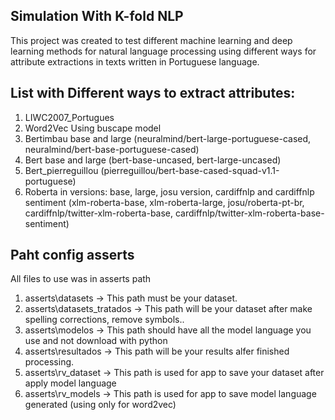 ## Simulation With K-fold NLP

This project was created to test different machine learning and deep learning methods for natural language processing using different ways for attribute extractions in texts written in Portuguese language.

## List with Different ways to extract attributes:

1. LIWC2007_Portugues
2. Word2Vec Using buscape model
3. Bertimbau base and large (neuralmind/bert-large-portuguese-cased, neuralmind/bert-base-portuguese-cased)
4. Bert base and large (bert-base-uncased, bert-large-uncased)
5. Bert_pierreguillou (pierreguillou/bert-base-cased-squad-v1.1-portuguese)
6. Roberta in versions: base, large, josu version, cardiffnlp and cardiffnlp sentiment (xlm-roberta-base, xlm-roberta-large, josu/roberta-pt-br, cardiffnlp/twitter-xlm-roberta-base, cardiffnlp/twitter-xlm-roberta-base-sentiment)


## Paht config asserts
All files to use was in asserts path
1. asserts\datasets -> This path must be your dataset.
2. asserts\datasets_tratados -> This path will be your dataset after make spelling corrections, remove symbols..
3. asserts\modelos -> This path should have all the model language you use and not download with python
4. asserts\resultados -> This path will be your results alfer finished processing.
5. asserts\rv_dataset -> This path is used for app to save your dataset after apply model language  
6. asserts\rv_models -> This path is used for app to save model language generated (using only for word2vec)
